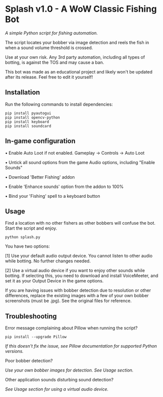 # Splash v1.0 - A WoW Classic Fishing Bot

*A simple Python script for fishing automation.*

The script locates your bobber via image detection and reels the fish in when a sound volume threshold is crossed.

Use at your own risk. Any 3rd party automation, including all types of botting, is against the TOS and may cause a ban.

This bot was made as an educational project and likely won't be updated after its release. Feel free to edit it yourself!


## Installation

Run the following commands to install dependencies:

```
pip install pyautogui
pip install opencv-python
pip install keyboard
pip install soundcard
```

## In-game configuration

• Enable Auto Loot if not enabled. Gameplay -> Controls -> Auto Loot

• Untick all sound options from the game Audio options, including "Enable Sounds"

• Download 'Better Fishing' addon

• Enable 'Enhance sounds' option from the addon to 100%

• Bind your 'Fishing' spell to a keyboard button


## Usage

Find a location with no other fishers as other bobbers will confuse the bot. Start the script and enjoy.
```
python splash.py
```

You have two options: 

[1] Use your default audio output device. You cannot listen to other audio while botting. No further changes needed.

[2] Use a virtual audio device if you want to enjoy other sounds while botting. If selecting this, you need to download and install VoiceMeeter, and set it as your Output Device in the game options.


If you are having issues with bobber detection due to resolution or other differences, replace the existing images with a few of your own bobber screenshots (must be .jpg). See the original files for reference.


## Troubleshooting

Error message complaining about Pillow when running the script?

```
pip install --upgrade Pillow
```
*If this doesn't fix the issue, see Pillow documentation for supported Python versions.*


Poor bobber detection?

*Use your own bobber images for detection. See Usage section.*


Other application sounds disturbing sound detection?

*See Usage section for using a virtual audio device.*
